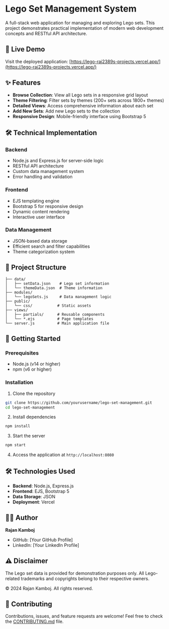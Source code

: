 # Lego Set Management System

A full-stack web application for managing and exploring Lego sets. This project demonstrates practical implementation of modern web development concepts and RESTful API architecture.

## 🚀 Live Demo

Visit the deployed application: [https://lego-raj2389s-projects.vercel.app/](https://lego-raj2389s-projects.vercel.app/)

## ✨ Features

- **Browse Collection**: View all Lego sets in a responsive grid layout
- **Theme Filtering**: Filter sets by themes (200+ sets across 1800+ themes)
- **Detailed Views**: Access comprehensive information about each set
- **Add New Sets**: Add new Lego sets to the collection
- **Responsive Design**: Mobile-friendly interface using Bootstrap 5

## 🛠️ Technical Implementation

### Backend
- Node.js and Express.js for server-side logic
- RESTful API architecture
- Custom data management system
- Error handling and validation

### Frontend
- EJS templating engine
- Bootstrap 5 for responsive design
- Dynamic content rendering
- Interactive user interface

### Data Management
- JSON-based data storage
- Efficient search and filter capabilities
- Theme categorization system

## 📁 Project Structure
```
├── data/
│   ├── setData.json    # Lego set information
│   └── themeData.json  # Theme information
├── modules/
│   └── legoSets.js     # Data management logic
├── public/
│   └── css/           # Static assets
├── views/
│   ├── partials/      # Reusable components
│   └── *.ejs          # Page templates
└── server.js          # Main application file
```

## 🚀 Getting Started

### Prerequisites
- Node.js (v14 or higher)
- npm (v6 or higher)

### Installation

1. Clone the repository
```bash
git clone https://github.com/yourusername/lego-set-management.git
cd lego-set-management
```

2. Install dependencies
```bash
npm install
```

3. Start the server
```bash
npm start
```

4. Access the application at `http://localhost:8080`

## 🛠️ Technologies Used

- **Backend**: Node.js, Express.js
- **Frontend**: EJS, Bootstrap 5
- **Data Storage**: JSON
- **Deployment**: Vercel

## 👨‍💻 Author

**Rajan Kamboj**
- GitHub: [Your GitHub Profile]
- LinkedIn: [Your LinkedIn Profile]

## ⚠️ Disclaimer

The Lego set data is provided for demonstration purposes only. All Lego-related trademarks and copyrights belong to their respective owners.

© 2024 Rajan Kamboj. All rights reserved.

## 🤝 Contributing

Contributions, issues, and feature requests are welcome! Feel free to check the [CONTRIBUTING.md](CONTRIBUTING.md) file. 